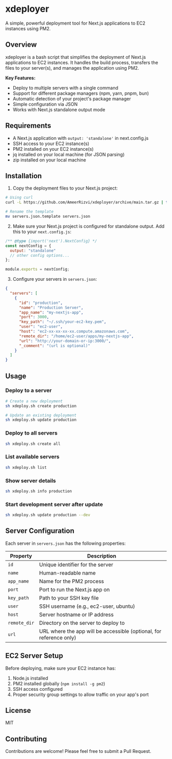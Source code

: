 # xdeployer

A simple, powerful deployment tool for Next.js applications to EC2 instances using PM2.

## Overview

xdeployer is a bash script that simplifies the deployment of Next.js applications to EC2 instances. It handles the build process, transfers the files to your server(s), and manages the application using PM2.

**Key Features:**

- Deploy to multiple servers with a single command
- Support for different package managers (npm, yarn, pnpm, bun)
- Automatic detection of your project's package manager
- Simple configuration via JSON
- Works with Next.js standalone output mode

## Requirements

- A Next.js application with `output: 'standalone'` in next.config.js
- SSH access to your EC2 instance(s)
- PM2 installed on your EC2 instance(s)
- jq installed on your local machine (for JSON parsing)
- zip installed on your local machine

## Installation

1. Copy the deployment files to your Next.js project:

```bash
# Using curl
curl -L https://github.com/AmeerRizvi/xdeployer/archive/main.tar.gz | tar xz --strip=1 xdeployer-main/xdeploy.sh xdeployer-main/servers.json.template

# Rename the template
mv servers.json.template servers.json
```

2. Make sure your Next.js project is configured for standalone output. Add this to your `next.config.js`:

```js
/** @type {import('next').NextConfig} */
const nextConfig = {
  output: "standalone"
  // other config options...
};

module.exports = nextConfig;
```

3. Configure your servers in `servers.json`:

```json
{
  "servers": [
    {
      "id": "production",
      "name": "Production Server",
      "app_name": "my-nextjs-app",
      "port": 3000,
      "key_path": "~/.ssh/your-ec2-key.pem",
      "user": "ec2-user",
      "host": "ec2-xx-xx-xx-xx.compute.amazonaws.com",
      "remote_dir": "/home/ec2-user/apps/my-nextjs-app",
      "url": "http://your-domain-or-ip:3000/",
      "_comment": "(url is optional)"
    }
  ]
}
```

## Usage

### Deploy to a server

```bash
# Create a new deployment
sh xdeploy.sh create production

# Update an existing deployment
sh xdeploy.sh update production
```

### Deploy to all servers

```bash
sh xdeploy.sh create all
```

### List available servers

```bash
sh xdeploy.sh list
```

### Show server details

```bash
sh xdeploy.sh info production
```

### Start development server after update

```bash
sh xdeploy.sh update production --dev
```

## Server Configuration

Each server in `servers.json` has the following properties:

| Property     | Description                                                         |
| ------------ | ------------------------------------------------------------------- |
| `id`         | Unique identifier for the server                                    |
| `name`       | Human-readable name                                                 |
| `app_name`   | Name for the PM2 process                                            |
| `port`       | Port to run the Next.js app on                                      |
| `key_path`   | Path to your SSH key file                                           |
| `user`       | SSH username (e.g., ec2-user, ubuntu)                               |
| `host`       | Server hostname or IP address                                       |
| `remote_dir` | Directory on the server to deploy to                                |
| `url`        | URL where the app will be accessible (optional, for reference only) |

## EC2 Server Setup

Before deploying, make sure your EC2 instance has:

1. Node.js installed
2. PM2 installed globally (`npm install -g pm2`)
3. SSH access configured
4. Proper security group settings to allow traffic on your app's port

## License

MIT

## Contributing

Contributions are welcome! Please feel free to submit a Pull Request.
